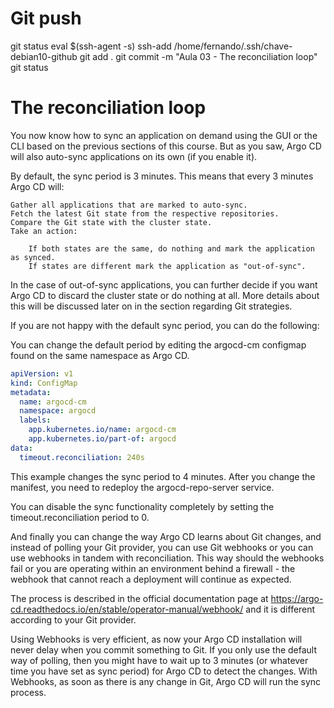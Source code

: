 
# ################################################################################################################################################################
# ################################################################################################################################################################
# ################################################################################################################################################################
# Git push
git status
eval $(ssh-agent -s)
ssh-add /home/fernando/.ssh/chave-debian10-github
git add .
git commit -m "Aula 03 -  The reconciliation loop"
git status


# ################################################################################################################################################################
# ################################################################################################################################################################
# ################################################################################################################################################################
# The reconciliation loop
You now know how to sync an application on demand using the GUI or the CLI based on the previous sections of this course. But as you saw, Argo CD will also auto-sync applications on its own (if you enable it).

By default, the sync period is 3 minutes. This means that every 3 minutes Argo CD will:

    Gather all applications that are marked to auto-sync.
    Fetch the latest Git state from the respective repositories.
    Compare the Git state with the cluster state.
    Take an action:

        If both states are the same, do nothing and mark the application as synced.
        If states are different mark the application as "out-of-sync".


In the case of out-of-sync applications, you can further decide if you want Argo CD to discard the cluster state or do nothing at all. More details about this will be discussed later on in the section regarding Git strategies.

If you are not happy with the default sync period, you can do the following:

You can change the default period by editing the argocd-cm configmap found on the same namespace as Argo CD.

~~~~yaml
apiVersion: v1
kind: ConfigMap
metadata:
  name: argocd-cm
  namespace: argocd
  labels:
    app.kubernetes.io/name: argocd-cm
    app.kubernetes.io/part-of: argocd
data:
  timeout.reconciliation: 240s
~~~~

This example changes the sync period to 4 minutes. After you change the manifest, you need to redeploy the argocd-repo-server service.

You can disable the sync functionality completely by setting the timeout.reconciliation period to 0.

And finally you can change the way Argo CD learns about Git changes, and instead of polling your Git provider, you can use Git webhooks or you can use webhooks in tandem with reconciliation. This way should the webhooks fail or you are operating within an environment behind a firewall - the webhook that cannot reach a deployment will continue as expected.

The process is described in the official documentation page at https://argo-cd.readthedocs.io/en/stable/operator-manual/webhook/ and it is different according to your Git provider.

Using Webhooks is very efficient, as now your Argo CD installation will never delay when you commit something to Git. If you only use the default way of polling, then you might have to wait up to 3 minutes (or whatever time you have set as sync period) for Argo CD to detect the changes. With Webhooks, as soon as there is any change in Git, Argo CD will run the sync process.
